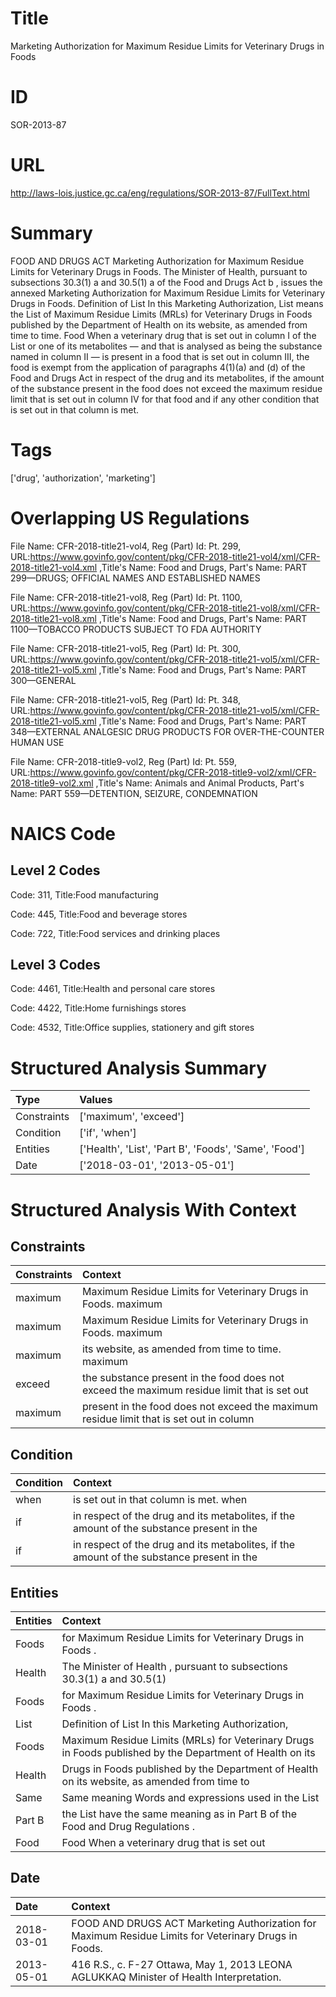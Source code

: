 # Title
Marketing Authorization for Maximum Residue Limits for Veterinary Drugs in Foods


# ID
SOR-2013-87

# URL
http://laws-lois.justice.gc.ca/eng/regulations/SOR-2013-87/FullText.html


# Summary
FOOD AND DRUGS ACT Marketing Authorization for Maximum Residue Limits for Veterinary Drugs in Foods.
The Minister of Health, pursuant to subsections 30.3(1) a  and 30.5(1) a  of the  Food and Drugs Act b , issues the annexed Marketing Authorization for Maximum Residue Limits for Veterinary Drugs in Foods.
Definition of  List In this Marketing Authorization,  List  means the  List of Maximum Residue Limits (MRLs) for Veterinary Drugs in Foods  published by the Department of Health on its website, as amended from time to time.
Food When a veterinary drug that is set out in column I of the List or one of its metabolites — and that is analysed as being the substance named in column II — is present in a food that is set out in column III, the food is exempt from the application of paragraphs 4(1)(a) and (d) of the  Food and Drugs Act  in respect of the drug and its metabolites, if the amount of the substance present in the food does not exceed the maximum residue limit that is set out in column IV for that food and if any other condition that is set out in that column is met.


# Tags
['drug', 'authorization', 'marketing']


# Overlapping US Regulations
File Name: CFR-2018-title21-vol4, Reg (Part) Id: Pt. 299, URL:https://www.govinfo.gov/content/pkg/CFR-2018-title21-vol4/xml/CFR-2018-title21-vol4.xml
,Title's Name: Food and Drugs, Part's Name: PART 299—DRUGS; OFFICIAL NAMES AND ESTABLISHED NAMES

File Name: CFR-2018-title21-vol8, Reg (Part) Id: Pt. 1100, URL:https://www.govinfo.gov/content/pkg/CFR-2018-title21-vol8/xml/CFR-2018-title21-vol8.xml
,Title's Name: Food and Drugs, Part's Name: PART 1100—TOBACCO PRODUCTS SUBJECT TO FDA AUTHORITY

File Name: CFR-2018-title21-vol5, Reg (Part) Id: Pt. 300, URL:https://www.govinfo.gov/content/pkg/CFR-2018-title21-vol5/xml/CFR-2018-title21-vol5.xml
,Title's Name: Food and Drugs, Part's Name: PART 300—GENERAL

File Name: CFR-2018-title21-vol5, Reg (Part) Id: Pt. 348, URL:https://www.govinfo.gov/content/pkg/CFR-2018-title21-vol5/xml/CFR-2018-title21-vol5.xml
,Title's Name: Food and Drugs, Part's Name: PART 348—EXTERNAL ANALGESIC DRUG PRODUCTS FOR OVER-THE-COUNTER HUMAN USE

File Name: CFR-2018-title9-vol2, Reg (Part) Id: Pt. 559, URL:https://www.govinfo.gov/content/pkg/CFR-2018-title9-vol2/xml/CFR-2018-title9-vol2.xml
,Title's Name: Animals and Animal Products, Part's Name: PART 559—DETENTION, SEIZURE, CONDEMNATION




# NAICS Code
## Level 2 Codes
Code: 311, Title:Food manufacturing

Code: 445, Title:Food and beverage stores

Code: 722, Title:Food services and drinking places




## Level 3 Codes
Code: 4461, Title:Health and personal care stores

Code: 4422, Title:Home furnishings stores

Code: 4532, Title:Office supplies, stationery and gift stores







# Structured Analysis Summary
| Type        | Values                                                |
|:------------|:------------------------------------------------------|
| Constraints | ['maximum', 'exceed']                                 |
| Condition   | ['if', 'when']                                        |
| Entities    | ['Health', 'List', 'Part B', 'Foods', 'Same', 'Food'] |
| Date        | ['2018-03-01', '2013-05-01']                          |


# Structured Analysis With Context
 


## Constraints
| Constraints   | Context                                                                                     |
|:--------------|:--------------------------------------------------------------------------------------------|
| maximum       | Maximum Residue Limits for Veterinary Drugs in Foods. maximum                               |
| maximum       | Maximum Residue Limits for Veterinary Drugs in Foods. maximum                               |
| maximum       | its website, as amended from time to time. maximum                                          |
| exceed        | the substance present in the food does not exceed the maximum residue limit that is set out |
| maximum       | present in the food does not exceed the maximum residue limit that is set out in column     |


## Condition
| Condition   | Context                                                                                   |
|:------------|:------------------------------------------------------------------------------------------|
| when        | is set out in that column is met. when                                                    |
| if          | in respect of the drug and its metabolites, if the amount of the substance present in the |
| if          | in respect of the drug and its metabolites, if the amount of the substance present in the |


## Entities
| Entities   | Context                                                                                                  |
|:-----------|:---------------------------------------------------------------------------------------------------------|
| Foods      | for Maximum Residue Limits for Veterinary Drugs in Foods .                                               |
| Health     | The Minister of  Health , pursuant to subsections 30.3(1) a and 30.5(1)                                  |
| Foods      | for Maximum Residue Limits for Veterinary Drugs in Foods .                                               |
| List       | Definition of   List  In this Marketing Authorization,                                                   |
| Foods      | Maximum Residue Limits (MRLs) for Veterinary Drugs in Foods published by the Department of Health on its |
| Health     | Drugs in Foods published by the Department of Health on its website, as amended from time to             |
| Same       | Same meaning Words and expressions used in the List                                                      |
| Part B     | the List have the same meaning as in Part B  of the  Food and Drug Regulations .                         |
| Food       | Food When a veterinary drug that is set out                                                              |


## Date
| Date       | Context                                                                                              |
|:-----------|:-----------------------------------------------------------------------------------------------------|
| 2018-03-01 | FOOD AND DRUGS ACT Marketing Authorization for Maximum Residue Limits for Veterinary Drugs in Foods. |
| 2013-05-01 | 416 R.S., c. F-27 Ottawa, May 1, 2013 LEONA AGLUKKAQ Minister of Health Interpretation.              |



